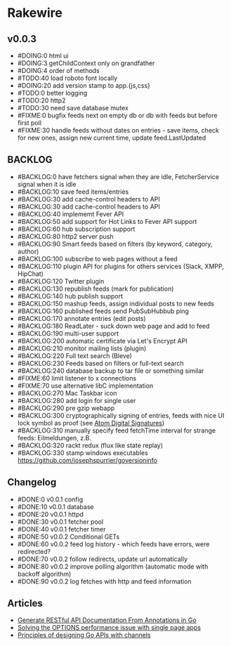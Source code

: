 # Rakewire

## v0.0.3

 - #DOING:0 html ui
 - #DOING:3 getChildContext only on grandfather
 - #DOING:4 order of methods
 - #TODO:40 load roboto font locally
 - #DOING:20 add version stamp to app.{js,css}
 - #TODO:0 better logging
 - #TODO:20 http2
 - #TODO:30 need save database mutex
 - #FIXME:0 bugfix feeds next on empty db or db with feeds but before first poll
 - #FIXME:30 handle feeds without dates on entries - save items, check for new ones, assign new current time, update feed.LastUpdated

## BACKLOG

 - #BACKLOG:0 have fetchers signal when they are idle, FetcherService signal when it is idle
 - #BACKLOG:10 save feed items/entries
 - #BACKLOG:30 add cache-control headers to API
 - #BACKLOG:30 add cache-control headers to API
 - #BACKLOG:40 implememt Fever API
 - #BACKLOG:50 add support for Hot Links to Fever API support
 - #BACKLOG:60 hub subscription support
 - #BACKLOG:80 http2 server push
 - #BACKLOG:90 Smart feeds based on filters (by keyword, category, author)
 - #BACKLOG:100 subscribe to web pages without a feed
 - #BACKLOG:110 plugin API for plugins for others services (Slack, XMPP, HipChat)
 - #BACKLOG:120 Twitter plugin
 - #BACKLOG:130 republish feeds (mark for publication)
 - #BACKLOG:140 hub publish support
 - #BACKLOG:150 mashup feeds, assign individual posts to new feeds
 - #BACKLOG:160 published feeds send PubSubHubbub ping
 - #BACKLOG:170 annotate entries (edit posts)
 - #BACKLOG:180 ReadLater - suck down web page and add to feed
 - #BACKLOG:190 multi-user support
 - #BACKLOG:200 automatic certificate via Let's Encrypt API
 - #BACKLOG:210 monitor mailing lists (plugin)
 - #BACKLOG:220 Full text search (Bleve)
 - #BACKLOG:230 Feeds based on filters or full-text search
 - #BACKLOG:240 database backup to tar file or something similar
 - #FIXME:60 limit listener to x connections
 - #FIXME:70 use alternative libC implementation
 - #BACKLOG:270 Mac Taskbar icon
 - #BACKLOG:280 add login for single user
 - #BACKLOG:290 pre gzip webapp
 - #BACKLOG:300 cryptographically signing of entries, feeds with nice UI lock symbol as proof (see [Atom Digital Signatures](https://tools.ietf.org/html/rfc4287#section-5.1))
 - #BACKLOG:310 manually specify feed fetchTime interval for strange feeds: Eilmeldungen, z.B.
 - #BACKLOG:320 rackt redux (flux like state replay)
 - #BACKLOG:330 stamp windows executables https://github.com/josephspurrier/goversioninfo

## Changelog

 - #DONE:0 v0.0.1 config
 - #DONE:10 v0.0.1 database
 - #DONE:20 v0.0.1 httpd
 - #DONE:30 v0.0.1 fetcher pool
 - #DONE:40 v0.0.1 fetcher timer
 - #DONE:50 v0.0.2 Conditional GETs
 - #DONE:60 v0.0.2 feed log history - which feeds have errors, were redirected?
 - #DONE:70 v0.0.2 follow redirects, update url automatically
 - #DONE:80 v0.0.2 improve polling algorithm (automatic mode with backoff algorithm)
 - #DONE:90 v0.0.2 log fetches with http and feed information

## Articles

  - [Generate RESTful API Documentation From Annotations in Go](https://engineroom.teamwork.com/generate-api-from-annotations-in-go/)
  - [Solving the OPTIONS performance issue with single page apps](http://www.soasta.com/blog/options-web-performance-with-single-page-applications/?utm_source=webopsweekly&utm_medium=email)
  - [Principles of designing Go APIs with channels](https://inconshreveable.com/07-08-2014/principles-of-designing-go-apis-with-channels/)

